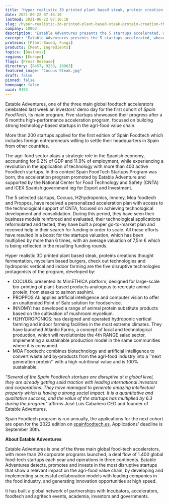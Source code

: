 ```yaml
---
title: "Hyper realistic 3D printed plant based steak, protein creation through fermentation and mycelium based burgers, among the startups selected for the first edition of Spain FoodTech"
date: 2021-06-22 07:16:10
lastmod: 2021-06-22 07:16:10
slug: /hyper-realistic-3d-printed-plant-based-steak-protein-creation-through-fermentation-and
company: 10963
description: "Eatable Adventures presents the 5 startups accelerated, whose value multiplied by a factor of 6.3 after the program"
excerpt: "Eatable Adventures presents the 5 startups accelerated, whose value multiplied by a factor of 6.3 after the program"
proteins: [Plant-Based, Fungi]
products: [Meat, Ingredients]
topics: [Business]
regions: [Europe]
flags: [Press Release]
directory: [8457, 9233, 10963]
featured_image: "Cocuus Steak.jpg"
draft: false
pinned: false
homepage: false
uuid: 9193
---
```

<p>Eatable Adventures, one of the three main global foodtech accelerators celebrated last week an investors’ demo day for the first cohort of <em>Spain FoodTech</em>, its main program. Five startups showcased their progress after a 6 months high-performance acceleration program, focused on building strong technology-based startups in the agri-food value chain.</p>
<p>More than 200 startups applied for the first edition of Spain Foodtech which includes foreign entrepreneurs willing to settle their headquarters in Spain from other countries. </p>
<p>The agri-food sector plays a strategic role in the Spanish economy, accounting for 9.2% of GDP and 11.9% of employment, while experiencing a revolution in the application of technology with more than 400 active Foodtech startups. In this context Spain FoodTech Startups Program was born, the acceleration program promoted by Eatable Adventure and supported by the National Center for Food Technology and Safety (CNTA) and ICEX Spanish government leg for Export and Investment. </p>
<p>The 5 selected startups, Cocuus, H2hydroponics, Innomy, Moa foodtech and Proppos, have received a personalized acceleration plan with access to the technological support of CNTA, focused on achieving technological development and consolidation. During this period, they have seen their business models reinforced and evaluated, their technological applications reformulated and tested, they have built a proper go-to-market plan and received help in their search for funding in order to scale. All these efforts have resulted in a boost for the startups valuation, which has been multiplied by more than 6 times, with an average valuation of 7,5m € which is being reflected in the resulting funding rounds.</p>
<p>Hyper realistic 3D printed plant based steak, proteins creations thought fermentation, mycelium based burgers, check out technologies and hydroponic vertical and indoor farming are the five disruptive technologies protagonists of the program, developed by:</p>
<ul>
<li>COCUUS: presented its MimETHICA platform, designed for large-scale bio-printing of plant-based products analogous to recreate animal protein, from steaks to salmon sashimi.</li>
<li>PROPPOS AI: applies artificial intelligence and computer vision to offer an unattended Point of Sale solution for foodservice.</li>
<li>INNOMY: has developed a range of animal protein substitute products based on the cultivation of mushroom mycelium.</li>
<li>H2HYDROPONICS: has designed and operated hydroponic vertical farming and indoor farming facilities in the most extreme climates. They have launched Atlantic Farms, a concept of local and technological production, which will revolutionize the 4th RANGE salad sector, implementing a sustainable production model in the same communities where it is consumed.</li>
<li>MOA Foodtech: combines biotechnology and artificial intelligence to convert waste and by-products from the agri-food industry into a ''next generation protein'' with a high nutritional value and is 100% sustainable.</li>
</ul>
<p><em>“Several of the Spain Foodtech startups are disruptive at a global level, they are already getting solid traction with leading international investors and corporations. They have managed to generate amazing intellectual property which is having a strong social impact. It is a quantitative and qualitative success, and the value of the startups has multiplied by 6.3 during the program" </em>affirms<em> </em>José Luis Cabañero CEO and founder of Eatable Adventures. </p>
<p>Spain Foodtech program is run annually, the applications for the next cohort are open for the 2022 edition on <a href="http://spainfoodtech.es"><u>spainfoodtech.es</u></a>. Applications’ deadline is September 30th. </p>
<p><strong>About Eatable Adventures </strong></p>
<p>Eatable Adventures is one of the three main global food-tech accelerators, with more than 20 corporate programs launched, a deal flow of 1.400 global food-tech startups each year and operations in three continents. Eatable Adventures detects, promotes and invests in the most disruptive startups that show a relevant impact on the agri-food value chain, by developing and implementing successful collaboration models with leading companies in the food industry, and generating innovation opportunities at high speed.</p>
<p>It has built a global network of partnerships with Incubators, accelerators, foodtech and agritech events, academia, investors and governments.</p>
<p> </p>

